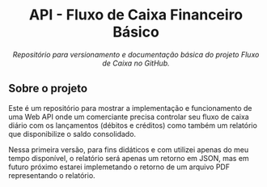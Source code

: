 <h1 align="center">API - Fluxo de Caixa Financeiro Básico</h1>
<p align="center"><i>Repositório para versionamento e documentação básica do projeto Fluxo de Caixa no GitHub.</i></p>

<h2>Sobre o projeto</h2>

<p>Este é um repositório para mostrar a implementação e funcionamento de uma Web API onde um comerciante precisa controlar seu fluxo de caixa diário com os lançamentos (débitos e créditos) como também um relatório que disponibilize o saldo consolidado.</p> 

<p>Nessa primeira versão, para fins didáticos e com utilizei apenas do meu tempo disponível, o relatório será apenas um retorno em JSON, mas em futuro próximo estarei implemetando o retorno de um arquivo PDF representando o relatório.</p>
